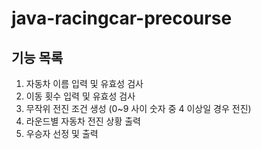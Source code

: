 # java-racingcar-precourse

## 기능 목록
1. 자동차 이름 입력 및 유효성 검사
2. 이동 횟수 입력 및 유효성 검사
3. 무작위 전진 조건 생성 (0~9 사이 숫자 중 4 이상일 경우 전진)
4. 라운드별 자동차 전진 상황 출력
5. 우승자 선정 및 출력
